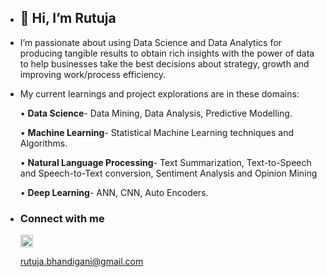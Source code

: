 - <h2> 👋 Hi, I’m Rutuja </h2>
- I’m passionate about using Data Science and Data Analytics for producing tangible results to obtain rich insights with the power of data to help businesses take the best decisions about strategy, growth and improving work/process efficiency.
- My current learnings and project explorations are in these domains:

    • **Data Science**- Data Mining, Data Analysis, Predictive Modelling.
    
    •	**Machine Learning**- Statistical Machine Learning techniques and Algorithms.
    
    •	**Natural Language Processing**- Text Summarization, Text-to-Speech and Speech-to-Text conversion, Sentiment Analysis and Opinion Mining
    
    •	**Deep Learning**- ANN, CNN, Auto Encoders.
 
- <h3> Connect with me </h3>
  <a href = 'https://www.linkedin.com/in/rutuja-bhandigani-758796195'> <img width = '20px' align= 'center'        src="https://raw.githubusercontent.com/rahulbanerjee26/githubAboutMeGenerator/main/icons/linked-in-alt.svg"/></a>
  
  rutuja.bhandigani@gmail.com

<!---
rutujab11/rutujab11 is a ✨ special ✨ repository because its `README.md` (this file) appears on your GitHub profile.
You can click the Preview link to take a look at your changes.
--->
